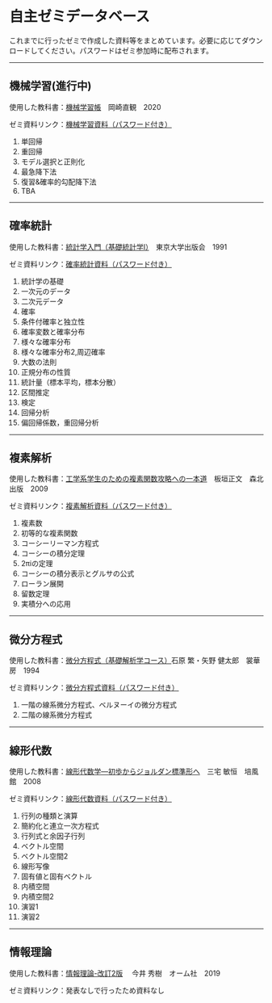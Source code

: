 # 自主ゼミデータベース
これまでに行ったゼミで作成した資料等をまとめています。必要に応じてダウンロードしてください。パスワードはゼミ参加時に配布されます。

---
## 機械学習(進行中)
使用した教科書：[機械学習帳](https://chokkan.github.io/mlnote/index.html)　岡崎直観　2020  
  
ゼミ資料リンク：[機械学習資料（パスワード付き）](https://drive.google.com/file/d/1YDHi3Xaoe0jLquVeNYMLMHK63m_C5tWm/view?usp=sharing)

1. 単回帰
2. 重回帰
3. モデル選択と正則化
4. 最急降下法
5. 復習&確率的勾配降下法
6. TBA

---
## 確率統計

使用した教科書：[統計学入門（基礎統計学Ⅰ）](https://www.amazon.co.jp/dp/4130420658)　東京大学出版会　1991

ゼミ資料リンク：[確率統計資料（パスワード付き）](https://drive.google.com/file/d/15ofkXJDdD-W_gevE81saNnbrWYWPJURH/view?usp=sharing)

1. 統計学の基礎
2. 一次元のデータ
3. 二次元データ
4. 確率
5. 条件付確率と独立性
6. 確率変数と確率分布
7. 様々な確率分布
8. 様々な確率分布2,周辺確率
9. 大数の法則
10. 正規分布の性質
11. 統計量（標本平均，標本分散）
12. 区間推定
13. 検定
14. 回帰分析
15. 偏回帰係数，重回帰分析


---
## 複素解析
使用した教科書：[工学系学生のための複素関数攻略への一本道](https://www.amazon.co.jp/dp/462707641X)　板垣正文　森北出版　2009

ゼミ資料リンク：[複素解析資料（パスワード付き）](https://drive.google.com/file/d/1KnA64-c-31rtpeoOmWy-8JaNPoI5wLAZ/view?usp=sharing)

1. 複素数
2. 初等的な複素関数
3. コーシーリーマン方程式
4. コーシーの積分定理
5. 2πiの定理
6. コーシーの積分表示とグルサの公式
7. ローラン展開
8. 留数定理
9. 実積分への応用

---
## 微分方程式
使用した教科書：[微分方程式（基礎解析学コース）](https://www.amazon.co.jp/dp/4785310863)石原 繁・矢野 健太郎　裳華房　1994

ゼミ資料リンク：[微分方程式資料（パスワード付き）](https://drive.google.com/file/d/1g6TEU2yKLYT913Y1PU9SEdjHbG7PEG5V/view?usp=sharing)

1. 一階の線系微分方程式、ベルヌーイの微分方程式
2. 二階の線系微分方程式

---
## 線形代数

使用した教科書：[線形代数学―初歩からジョルダン標準形へ](https://www.amazon.co.jp/dp/4563003816)　三宅 敏恒　培風館　2008

ゼミ資料リンク：[線形代数資料（パスワード付き）](https://drive.google.com/file/d/1lob-HRPHf7gNjOoSRBjNKDr2KSjaXTiT/view?usp=sharing)

1. 行列の種類と演算
2. 簡約化と連立一次方程式
3. 行列式と余因子行列
4. ベクトル空間
5. ベクトル空間2
6. 線形写像
7. 固有値と固有ベクトル
8. 内積空間
9. 内積空間2
10. 演習1
11. 演習2

---
## 情報理論

使用した教科書：[情報理論-改訂2版](https://www.amazon.co.jp/dp/4274223256) 　今井 秀樹　オーム社　2019

ゼミ資料リンク：発表なしで行ったため資料なし